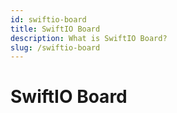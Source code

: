 ```yaml
---
id: swiftio-board
title: SwiftIO Board
description: What is SwiftIO Board?
slug: /swiftio-board
---
```


# SwiftIO Board